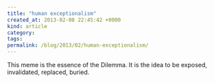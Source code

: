 ```yaml
---
title: "human exceptionalism"
created_at: 2013-02-08 22:45:42 +0000
kind: article
category: 
tags: 
permalink: /blog/2013/02/human-exceptionalism/
---
```


This meme is the essence of the Dilemma. It is the idea to be exposed, invalidated, replaced, buried.